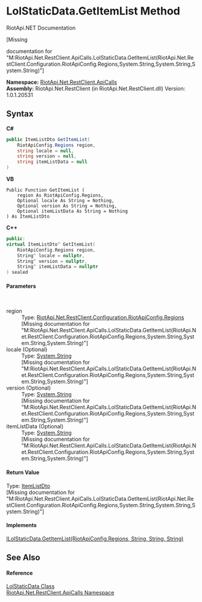 # LolStaticData.GetItemList Method 
RiotApi.NET Documentation 

\[Missing <summary> documentation for "M:RiotApi.Net.RestClient.ApiCalls.LolStaticData.GetItemList(RiotApi.Net.RestClient.Configuration.RiotApiConfig.Regions,System.String,System.String,System.String)"\]

**Namespace:**&nbsp;<a href="ce503962-9d76-4097-585e-86aa8997f5c3">RiotApi.Net.RestClient.ApiCalls</a><br />**Assembly:**&nbsp;RiotApi.Net.RestClient (in RiotApi.Net.RestClient.dll) Version: 1.0.1.20531

## Syntax

**C#**<br />
``` C#
public ItemListDto GetItemList(
	RiotApiConfig.Regions region,
	string locale = null,
	string version = null,
	string itemListData = null
)
```

**VB**<br />
``` VB
Public Function GetItemList ( 
	region As RiotApiConfig.Regions,
	Optional locale As String = Nothing,
	Optional version As String = Nothing,
	Optional itemListData As String = Nothing
) As ItemListDto
```

**C++**<br />
``` C++
public:
virtual ItemListDto^ GetItemList(
	RiotApiConfig.Regions region, 
	String^ locale = nullptr, 
	String^ version = nullptr, 
	String^ itemListData = nullptr
) sealed
```


#### Parameters
&nbsp;<dl><dt>region</dt><dd>Type: <a href="4d977124-7072-aed6-d4c3-44de17e37ee2">RiotApi.Net.RestClient.Configuration.RiotApiConfig.Regions</a><br />\[Missing <param name="region"/> documentation for "M:RiotApi.Net.RestClient.ApiCalls.LolStaticData.GetItemList(RiotApi.Net.RestClient.Configuration.RiotApiConfig.Regions,System.String,System.String,System.String)"\]</dd><dt>locale (Optional)</dt><dd>Type: <a href="http://msdn2.microsoft.com/en-us/library/s1wwdcbf" target="_blank">System.String</a><br />\[Missing <param name="locale"/> documentation for "M:RiotApi.Net.RestClient.ApiCalls.LolStaticData.GetItemList(RiotApi.Net.RestClient.Configuration.RiotApiConfig.Regions,System.String,System.String,System.String)"\]</dd><dt>version (Optional)</dt><dd>Type: <a href="http://msdn2.microsoft.com/en-us/library/s1wwdcbf" target="_blank">System.String</a><br />\[Missing <param name="version"/> documentation for "M:RiotApi.Net.RestClient.ApiCalls.LolStaticData.GetItemList(RiotApi.Net.RestClient.Configuration.RiotApiConfig.Regions,System.String,System.String,System.String)"\]</dd><dt>itemListData (Optional)</dt><dd>Type: <a href="http://msdn2.microsoft.com/en-us/library/s1wwdcbf" target="_blank">System.String</a><br />\[Missing <param name="itemListData"/> documentation for "M:RiotApi.Net.RestClient.ApiCalls.LolStaticData.GetItemList(RiotApi.Net.RestClient.Configuration.RiotApiConfig.Regions,System.String,System.String,System.String)"\]</dd></dl>

#### Return Value
Type: <a href="b0c356b4-05ff-d60e-621f-f2254cc8ca6a">ItemListDto</a><br />\[Missing <returns> documentation for "M:RiotApi.Net.RestClient.ApiCalls.LolStaticData.GetItemList(RiotApi.Net.RestClient.Configuration.RiotApiConfig.Regions,System.String,System.String,System.String)"\]

#### Implements
<a href="a46d8a15-224c-276c-7964-42d1b211f7be">ILolStaticData.GetItemList(RiotApiConfig.Regions, String, String, String)</a><br />

## See Also


#### Reference
<a href="8a32866b-afa0-cd3e-c2d3-ceb87ff1dce1">LolStaticData Class</a><br /><a href="ce503962-9d76-4097-585e-86aa8997f5c3">RiotApi.Net.RestClient.ApiCalls Namespace</a><br />